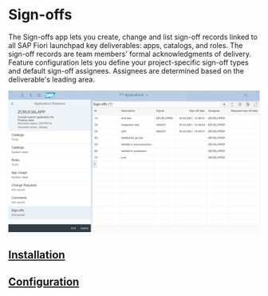 # Sign-offs

The Sign-offs app lets you create, change and list sign-off records linked to all SAP Fiori launchpad key deliverables: apps, catalogs, and roles. The sign-off records are team members' formal acknowledgments of delivery.  
Feature configuration lets you define your project-specific sign-off types and default sign-off assignees. Assignees are determined based on the deliverable's leading area.

[![](res/so.png)](res/so.png)

## [Installation](inst.md)

## [Configuration](conf.md)



